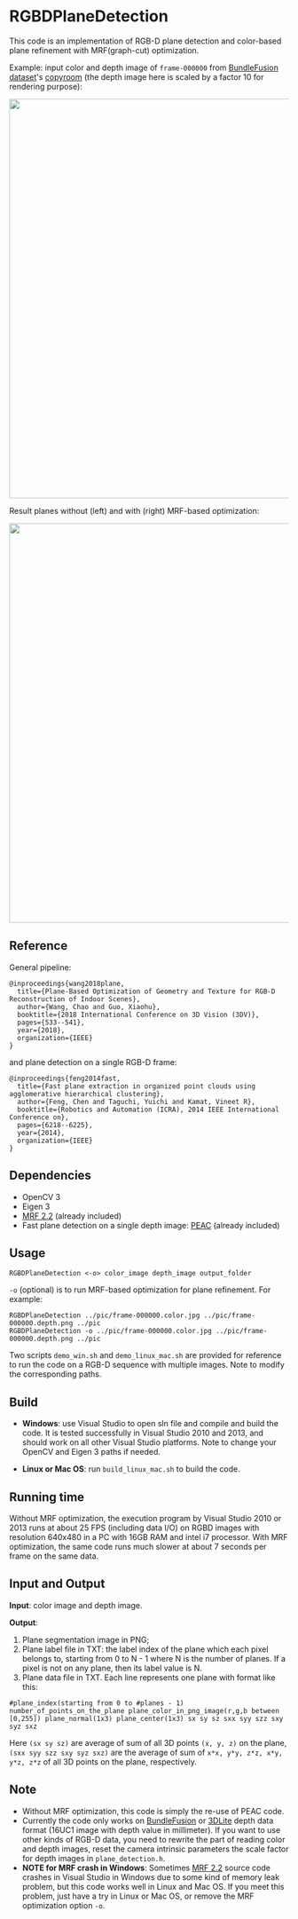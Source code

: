 # RGBDPlaneDetection

This code is an implementation of RGB-D plane detection and color-based plane refinement with MRF(graph-cut) optimization. 

Example: input color and depth image of `frame-000000` from [BundleFusion dataset](http://graphics.stanford.edu/projects/bundlefusion/)'s [copyroom](http://graphics.stanford.edu/projects/bundlefusion/data/copyroom/copyroom.zip) (the depth image here is scaled by a factor 10 for rendering purpose):

<img src="pic/color_depth.png" width="720">

Result planes without (left) and with (right) MRF-based optimization:

<img src="pic/plane_results.png" width="720">

## Reference
General pipeline:
```
@inproceedings{wang2018plane,
  title={Plane-Based Optimization of Geometry and Texture for RGB-D Reconstruction of Indoor Scenes},
  author={Wang, Chao and Guo, Xiaohu},
  booktitle={2018 International Conference on 3D Vision (3DV)},
  pages={533--541},
  year={2018},
  organization={IEEE}
}
```
and plane detection on a single RGB-D frame:
```
@inproceedings{feng2014fast,
  title={Fast plane extraction in organized point clouds using agglomerative hierarchical clustering},
  author={Feng, Chen and Taguchi, Yuichi and Kamat, Vineet R},
  booktitle={Robotics and Automation (ICRA), 2014 IEEE International Conference on},
  pages={6218--6225},
  year={2014},
  organization={IEEE}
}
```

## Dependencies
- OpenCV 3
- Eigen 3
- [MRF 2.2](http://vision.middlebury.edu/MRF/code/) (already included)
- Fast plane detection on a single depth image: [PEAC](http://www-personal.umich.edu/~cforrest/research.html) (already included)

## Usage
```
RGBDPlaneDetection <-o> color_image depth_image output_folder
```
`-o` (optional) is to run MRF-based optimization for plane refinement. For example:
```
RGBDPlaneDetection ../pic/frame-000000.color.jpg ../pic/frame-000000.depth.png ../pic 
RGBDPlaneDetection -o ../pic/frame-000000.color.jpg ../pic/frame-000000.depth.png ../pic 
```

Two scripts `demo_win.sh` and `demo_linux_mac.sh` are provided for reference to run the code on a RGB-D sequence with multiple images. Note to modify the corresponding paths.

## Build
- **Windows**: use Visual Studio to open sln file and compile and build the code. It is tested successfully in Visual Studio 2010 and 2013, and should work on all other Visual Studio platforms. Note to change your OpenCV and Eigen 3 paths if needed.

- **Linux or Mac OS**: run `build_linux_mac.sh` to build the code.

## Running time
Without MRF optimization, the execution program by Visual Studio 2010 or 2013 runs at about 25 FPS (including data I/O) on RGBD images with resolution 640x480 in a PC with 16GB RAM and intel i7 processor. With MRF optimization, the same code runs much slower at about 7 seconds per frame on the same data.  

## Input and Output
**Input**: color image and depth image.

**Output**:
1) Plane segmentation image in PNG;
2) Plane label file in TXT: the label index of the plane which each pixel belongs to, starting from 0 to N - 1 where N is the number of planes. If a pixel is not on any plane, then its label value is N.
3) Plane data file in TXT. Each line represents one plane with format like this:
```
#plane_index(starting from 0 to #planes - 1) number_of_points_on_the_plane plane_color_in_png_image(r,g,b between [0,255]) plane_normal(1x3) plane_center(1x3) sx sy sz sxx syy szz sxy syz sxz
```
Here `(sx sy sz)` are average of sum of all 3D points `(x, y, z)` on the plane, `(sxx syy szz sxy syz sxz)` are the average of sum of `x*x, y*y, z*z, x*y, y*z, z*z` of all 3D points on the plane, respectively.

## Note
- Without MRF optimization, this code is simply the re-use of PEAC code.
- Currently the code only works on [BundleFusion](http://graphics.stanford.edu/projects/bundlefusion/) or [3DLite](http://graphics.stanford.edu/projects/3dlite/) depth data format (16UC1 image with depth value in millimeter). If you want to use other kinds of RGB-D data, you need to rewrite the part of reading color and depth images, reset the camera intrinsic parameters the scale factor for depth images in `plane_detection.h`.
- **NOTE for MRF crash in Windows**: Sometimes [MRF 2.2](http://vision.middlebury.edu/MRF/code/) source code crashes in Visual Studio in Windows due to some kind of memory leak problem, but this code works well in Linux and Mac OS. If you meet this problem, just have a try in Linux or Mac OS, or remove the MRF optimization option `-o`.